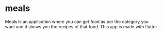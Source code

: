 # meals

Meals is an application where you can get food as per the category you want and it shows you the recipes of that food.
This app is made with flutter


